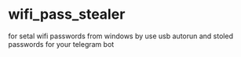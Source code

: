 # wifi_pass_stealer
for setal wifi passwords from windows by use usb autorun and stoled passwords for your telegram bot
